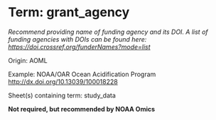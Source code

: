 # Term: grant_agency

*Recommend providing name of funding agency and its DOI. A list of funding agencies with DOIs can be found here: https://doi.crossref.org/funderNames?mode=list*

Origin: AOML

Example: NOAA/OAR Ocean Acidification Program http://dx.doi.org/10.13039/100018228

Sheet(s) containing term: study_data

**Not required, but recommended by NOAA Omics**